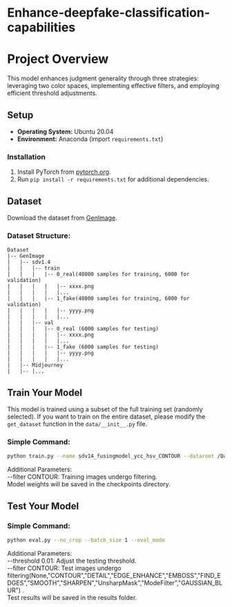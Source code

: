 # Enhance-deepfake-classification-capabilities

# Project Overview

This model enhances judgment generality through three strategies: leveraging two color spaces, implementing effective filters, and employing efficient threshold adjustments.

## Setup
- **Operating System:** Ubuntu 20.04
- **Environment:** Anaconda (import `requirements.txt`)

### Installation
1. Install PyTorch from [pytorch.org](https://pytorch.org).
2. Run `pip install -r requirements.txt` for additional dependencies.

## Dataset
Download the dataset from [GenImage](https://github.com/GenImage-Dataset/GenImage).

### Dataset Structure:
```
Dataset  
|-- GenImage  
|   |-- sdv1.4  
|   |   |-- train   
|   |   |   |-- 0_real(48000 samples for training, 6000 for validation)  
|   |   |   |   |-- xxxx.png  
|   |   |   |   |...  
|   |   |   |-- 1_fake(48000 samples for training, 6000 for validation)  
|   |   |   |   |-- yyyy.png  
|   |   |   |   |...  
|   |   |-- val  
|   |   |   |-- 0_real (6000 samples for testing)  
|   |   |   |   |-- xxxx.png  
|   |   |   |   |...  
|   |   |   |-- 1_fake (6000 samples for testing)  
|   |   |   |   |-- yyyy.png  
|   |   |   |   |...  
|   |-- Midjourney  
|   |-- |...  
```


## Train Your Model

This model is trained using a subset of the full training set (randomly selected). If you want to train on the entire dataset, please modify the `get_dataset` function in the `data/__init__.py` file.

### Simple Command:
```bash
python train.py --name sdv14_fusingmodel_ycc_hsv_CONTOUR --dataroot /Dataset/GenImage/stable_diffusion_v_1_4
```
Additional Parameters:  
--filter CONTOUR: Training images undergo filtering.  
Model weights will be saved in the checkpoints directory.
## Test Your Model
### Simple Command:
```bash
python eval.py --no_crop --batch_size 1 --eval_mode
```
Additional Parameters:  
--threshold 0.01: Adjust the testing threshold.  
--filter CONTOUR: Test images undergo filtering(None,"CONTOUR","DETAIL","EDGE_ENHANCE","EMBOSS","FIND_EDGES","SMOOTH","SHARPEN","UnsharpMask","ModeFilter","GAUSSIAN_BLUR") .  
Test results will be saved in the results folder.


